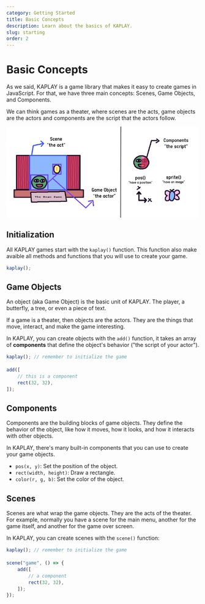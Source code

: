 ```yaml
---
category: Getting Started
title: Basic Concepts
description: Learn about the basics of KAPLAY.
slug: starting
order: 2
---
```


# Basic Concepts

As we said, KAPLAY is a game library that makes it easy to create games in
JavaScript. For that, we have three main concepts: Scenes, Game Objects,
and Components.

We can think games as a theater, where scenes are the acts, game objects are the actors and components are the script that the actors follow.

![alt text](assets/theater.png)

## Initialization

All KAPLAY games start with the `kaplay()` function. This function also
make avaible all methods and functions that you will use to create your game.

```js
kaplay();
```

## Game Objects

An object (aka Game Object) is the basic unit of KAPLAY. The player, a
butterfly, a tree, or even a piece of text.

If a game is a theater, then objects are the actors. They are the things that
move, interact, and make the game interesting.

In KAPLAY, you can create objects with the `add()` function, it takes an array
of **components** that define the object's behavior ("the script of your actor").

```js
kaplay(); // remember to initialize the game

add([
    // this is a component
    rect(32, 32),
]);
```

## Components

Components are the building blocks of game objects. They define the behavior of
the object, like how it moves, how it looks, and how it interacts with other
objects.

In KAPLAY, there's many built-in components that you can use to create your game
objects.

- `pos(x, y)`: Set the position of the object.
- `rect(width, height)`: Draw a rectangle.
- `color(r, g, b)`: Set the color of the object.

## Scenes

Scenes are what wrap the game objects. They are the acts of the theater. For
example, normally you have a scene for the main menu, another for the game
itself, and another for the game over screen.

In KAPLAY, you can create scenes with the `scene()` function:

```js
kaplay(); // remember to initialize the game

scene("game", () => {
    add([
        // a component
        rect(32, 32),
    ]);
});
```
